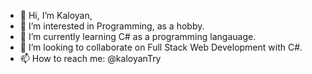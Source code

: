 - 👋 Hi, I’m Kaloyan,
- 👀 I’m interested in Programming, as a hobby.
- 🌱 I’m currently learning C# as a programming langauage.
- 💞️ I’m looking to collaborate on Full Stack Web Development with C#.
- 📫 How to reach me: @kaloyanTry

<!---
kaloyanTry/kaloyanTry is a ✨ special ✨ repository because its `README.md` (this file) appears on your GitHub profile.
You can click the Preview link to take a look at your changes.
--->
